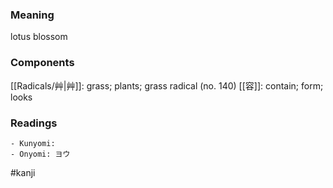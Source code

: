 ### Meaning

lotus blossom

### Components

[[Radicals/艸|艸]]: grass; plants; grass radical (no. 140) [[容]]: contain; form; looks

### Readings

```
- Kunyomi: 
- Onyomi: ヨウ
```

#kanji